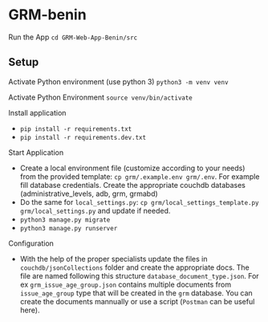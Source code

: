 # GRM-benin

Run the App
`cd GRM-Web-App-Benin/src`

## Setup

Activate Python environment (use python 3)
`python3 -m venv venv`

Activate Python Environment
`source venv/bin/activate`

Install application

- `pip install -r requirements.txt`
- `pip install -r requirements.dev.txt`

Start Application

- Create a local environment file (customize according to your needs) from the provided template: `cp grm/.example.env grm/.env`. For example fill database credentials. Create the appropriate couchdb databases (administrative_levels, adb, grm, grmabd)
- Do the same for `local_settings.py`: `cp grm/local_settings_template.py grm/local_settings.py` and update if needed.
- `python3 manage.py migrate`
- `python3 manage.py runserver`

Configuration

- With the help of the proper specialists update the files in `couchdb/jsonCollections` folder and create the appropriate docs. The file are named following this structure `database_document_type.json`. For ex `grm_issue_age_group.json` contains multiple documents from `issue_age_group` type that will be created in the `grm` database. You can create the documents mannually or use a script (`Postman` can be useful here).